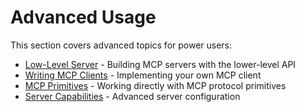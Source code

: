 # Advanced Usage

This section covers advanced topics for power users:

- [Low-Level Server](low-level-server.md) - Building MCP servers with the lower-level API
- [Writing MCP Clients](writing-mcp-clients.md) - Implementing your own MCP client
- [MCP Primitives](mcp-primitives.md) - Working directly with MCP protocol primitives
- [Server Capabilities](server-capabilities.md) - Advanced server configuration 